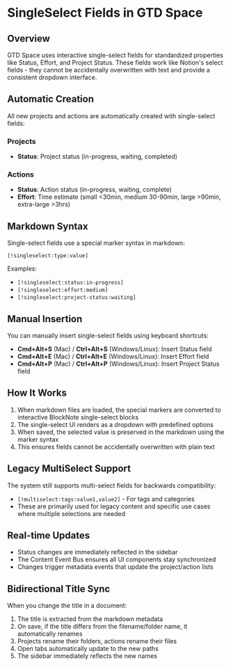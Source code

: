 # SingleSelect Fields in GTD Space

## Overview
GTD Space uses interactive single-select fields for standardized properties like Status, Effort, and Project Status. These fields work like Notion's select fields - they cannot be accidentally overwritten with text and provide a consistent dropdown interface.

## Automatic Creation
All new projects and actions are automatically created with single-select fields:

### Projects
- **Status**: Project status (in-progress, waiting, completed)

### Actions  
- **Status**: Action status (in-progress, waiting, complete)
- **Effort**: Time estimate (small <30min, medium 30-90min, large >90min, extra-large >3hrs)

## Markdown Syntax
Single-select fields use a special marker syntax in markdown:
```
[!singleselect:type:value]
```

Examples:
- `[!singleselect:status:in-progress]`
- `[!singleselect:effort:medium]`
- `[!singleselect:project-status:waiting]`

## Manual Insertion
You can manually insert single-select fields using keyboard shortcuts:

- **Cmd+Alt+S** (Mac) / **Ctrl+Alt+S** (Windows/Linux): Insert Status field
- **Cmd+Alt+E** (Mac) / **Ctrl+Alt+E** (Windows/Linux): Insert Effort field  
- **Cmd+Alt+P** (Mac) / **Ctrl+Alt+P** (Windows/Linux): Insert Project Status field

## How It Works
1. When markdown files are loaded, the special markers are converted to interactive BlockNote single-select blocks
2. The single-select UI renders as a dropdown with predefined options
3. When saved, the selected value is preserved in the markdown using the marker syntax
4. This ensures fields cannot be accidentally overwritten with plain text

## Legacy MultiSelect Support
The system still supports multi-select fields for backwards compatibility:
- `[!multiselect:tags:value1,value2]` - For tags and categories
- These are primarily used for legacy content and specific use cases where multiple selections are needed

## Real-time Updates
- Status changes are immediately reflected in the sidebar
- The Content Event Bus ensures all UI components stay synchronized
- Changes trigger metadata events that update the project/action lists

## Bidirectional Title Sync
When you change the title in a document:
1. The title is extracted from the markdown metadata
2. On save, if the title differs from the filename/folder name, it automatically renames
3. Projects rename their folders, actions rename their files
4. Open tabs automatically update to the new paths
5. The sidebar immediately reflects the new names